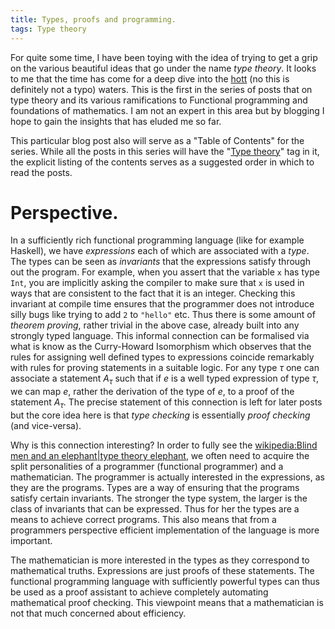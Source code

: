 ```yaml
---
title: Types, proofs and programming.
tags: Type theory
---
```


For quite some time, I have been toying with the idea of trying to get
a grip on the various beautiful ideas that go under the name *type
theory*. It looks to me that the time has come for a deep dive into
the [hott] (no this is definitely not a typo) waters. This is the
first in the series of posts that on type theory and its various
ramifications to Functional programming and foundations of
mathematics. I am not an expert in this area but by blogging I hope to
gain the insights that has eluded me so far.

This particular blog post also will serve as a "Table of Contents" for
the series. While all the posts in this series will have the
"[Type theory]" tag in it, the explicit listing of the contents serves
as a suggested order in which to read the posts.

# Perspective.

In a sufficiently rich functional programming language (like for
example Haskell), we have *expressions* each of which are associated
with a *type*. The types can be seen as *invariants* that the
expressions satisfy through out the program. For example, when you
assert that the variable `x` has type `Int`, you are implicitly asking
the compiler to make sure that `x` is used in ways that are consistent
to the fact that it is an integer. Checking this invariant at compile
time ensures that the programmer does not introduce silly bugs like
trying to add `2` to `"hello"` etc.  Thus there is some amount of
*theorem proving*, rather trivial in the above case, already built
into any strongly typed language. This informal connection can be
formalised via what is know as the Curry-Howard Isomorphism which
observes that the rules for assigning well defined types to
expressions coincide remarkably with rules for proving statements in a
suitable logic. For any type $τ$ one can associate a statement $A_τ$
such that if $e$ is a well typed expression of type $τ$, we can map
$e$, rather the derivation of the type of $e$, to a proof of the
statement $A_τ$. The precise statement of this connection is left for
later posts but the core idea here is that *type checking* is
essentially *proof checking* (and vice-versa).

Why is this connection interesting? In order to fully see the
[wikipedia:Blind men and an elephant|type theory elephant](), we often
need to acquire the split personalities of a programmer (functional
programmer) and a mathematician. The programmer is actually interested
in the expressions, as they are the programs. Types are a way of
ensuring that the programs satisfy certain invariants. The stronger
the type system, the larger is the class of invariants that can be
expressed. Thus for her the types are a means to achieve correct
programs. This also means that from a programmers perspective
efficient implementation of the language is more important.

The mathematician is more interested in the types as they correspond
to mathematical truths. Expressions are just proofs of these
statements. The functional programming language with sufficiently
powerful types can thus be used as a proof assistant to achieve
completely automating mathematical proof checking. This viewpoint
means that a mathematician is not that much concerned about efficiency.

[type theory]: </posts/tags/Type theory.html> "Posts on Type theory"
[hott]: <http://homotopytypetheory.org> "Homotopic Type Theory"
